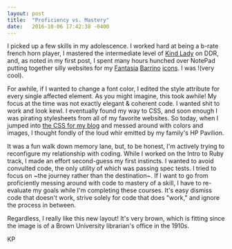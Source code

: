 ```yaml
---
layout: post
title:  "Proficiency vs. Mastery"
date:   2016-10-06 17:42:38 -0400
---
```


I picked up a few skills in my adolescence. I worked hard at being a b-rate french horn player, I mastered the intermediate level of [Kind Lady](https://www.youtube.com/watch?v=iHtd8ls4H8s) on DDR, and, as noted in my first post, I spent many hours hunched over NotePad putting together silly websites for my [Fantasia](http://web.archive.org/web/20060510045740im_/http://i23.photobucket.com/albums/b391/kp1832/fan4.png) [Barrino](http://web.archive.org/web/20060510045740im_/http://godslave.isolated-dreams.net/fant.png) [icons](http://web.archive.org/web/20060510045740im_/http://i23.photobucket.com/albums/b391/kp1832/fan2.png). I was !(very cool).

For awhile, if I wanted to change a font color, I edited the style attribute for every single affected element. As you might imagine, this took awhile! My focus at the time was not exactly elegant & coherent code. I wanted shit to work and look kewl. I eventually found my way to CSS, and soon enough I was pirating stylesheets from all of my favorite websites. So today, when I jumped into [the CSS for my blog](https://github.com/kevdpow/kevdpow.github.io/tree/master/css) and messed around with colors and images, I thought fondly of the loud whir emitted by my family's HP Pavilion. 

It was a fun walk down memory lane, but, to be honest, I'm actively trying to reconfigure my relationship with coding. While I worked on the Intro to Ruby track, I made an effort second-guess my first instincts. I wanted to avoid convulted code, the only utility of which was passing spec tests. I tried to focus on ~the journey rather than the destination~. If I want to go from proficiently messing around with code to mastery of a skill, I have to re-evaluate my goals while I'm completing these courses. It's easy dismiss code that doesn't work, strive solely for code that does "work," and ignore the process in between. 

Regardless, I really like this new layout! It's very brown, which is fitting since the image is of a Brown University librarian's office in the 1910s.

KP
